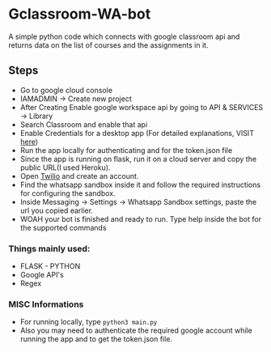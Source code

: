 
# Gclassroom-WA-bot
A simple python code which connects with google classroom api and  returns data on the list of courses and the assignments in it.


## Steps
-   Go to google cloud console
-   IAMADMIN -> Create new project
-   After Creating Enable google workspace api by going to API & SERVICES -> Library
-   Search Classroom and enable that api
-   Enable Credentials for a desktop app (For detailed explanations, VISIT [here](https://developers.google.com/classroom/guides/auth?hl=en))
- Run the app locally for authenticating and for the token.json file
-  Since the app is running on flask, run it on a cloud server and copy the public URL(I used Heroku).
-   Open [Twilio](https://twilio.com) and create an account.
-  Find the whatsapp sandbox inside it and follow the required instructions for configuring the sandbox.
-  Inside Messaging -> Settings -> Whatsapp Sandbox settings, paste the url you copied earlier.
- WOAH your bot is finished and ready to run. Type help inside the bot for the supported commands


### Things mainly used:
- FLASK - PYTHON
- Google API's
- Regex



### MISC Informations
- For running locally, type `python3 main.py`
- Also you may need to authenticate the required google account while running the app and to get the token.json file.
